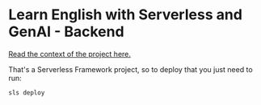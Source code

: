 # Learn English with Serverless and GenAI - Backend

[Read the context of the project here.](../README.md)

That's a Serverless Framework project, so to deploy that you just need to run:

```bash
sls deploy
```
